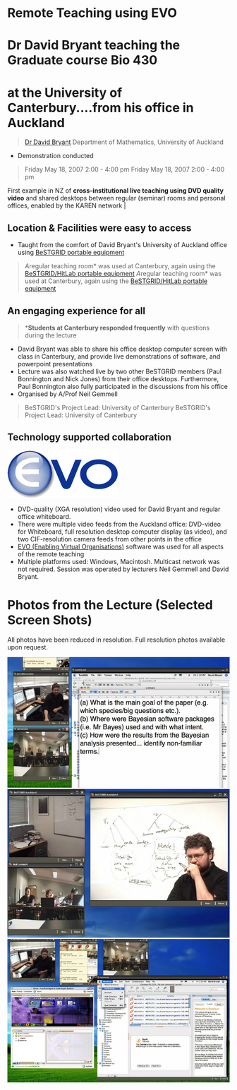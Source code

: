 # Remote Teaching using EVO


# Dr David Bryant teaching the Graduate course Bio 430

# at the University of Canterbury....from his office in Auckland

>  [Dr David Bryant](http://www.math.auckland.ac.nz/~bryant/)
>  Department of Mathematics, University of Auckland

- Demonstration conducted


>  Friday May 18, 2007
>  2:00 - 4:00 pm
>  Friday May 18, 2007
>  2:00 - 4:00 pm

First example in NZ of **cross-institutional live teaching using DVD quality video** and shared desktops between regular (seminar) rooms and personal offices, enabled by the KAREN network |

## Location & Facilities were easy to access

- Taught from the comfort of David Bryant's University of Auckland office using [BeSTGRID portable equipment](/wiki/spaces/BeSTGRID/pages/3816950535)


>  *A*regular teaching room* was used at Canterbury, again using the [BeSTGRID/HitLab portable equipment](/wiki/spaces/BeSTGRID/pages/3816950535)
>  *A*regular teaching room* was used at Canterbury, again using the [BeSTGRID/HitLab portable equipment](/wiki/spaces/BeSTGRID/pages/3816950535)

## An engaging experience for all

>  ***Students at Canterbury responded frequently** with questions during the lecture

- David Bryant was able to share his office desktop computer screen with class in Canterbury, and provide live demonstrations of software, and powerpoint presentations
- Lecture was also watched live by two other BeSTGRID members (Paul Bonnington and Nick Jones) from their office desktops. Furthermore, Paul Bonnington also fully participated in the discussions from his office
- Organised by A/Prof Neil Gemmell


>  BeSTGRID's Project Lead: University of Canterbury
>  BeSTGRID's Project Lead: University of Canterbury

## Technology supported collaboration

![Evo_ball.png](./attachments/Evo_ball.png)
- DVD-quality (XGA resolution) video used for David Bryant and regular office whiteboard.
- There were multiple video feeds from the Auckland office: DVD-video for Whiteboard, full resolution desktop computer display (as video), and two CIF-resolution camera feeds from other points in the office
- [EVO (Enabling Virtual Organisations)](https://reannz.atlassian.net/wiki/pages/createpage.action?spaceKey=BeSTGRID&title=Template__EVO_vignette&linkCreation=true&fromPageId=3816950731) software was used for all aspects of the remote teaching
- Multiple platforms used: Windows, Macintosh. Multicast network was not required. Session was operated by lecturers Neil Gemmell and David Bryant.

# Photos from the Lecture (Selected Screen Shots)

All photos have been reduced in resolution. Full resolution photos available upon request.

![Bryant-lecture-1.jpg](./attachments/Bryant-lecture-1.jpg)
![Bryant-lecture-2.jpg](./attachments/Bryant-lecture-2.jpg)
![Bryant-lecture-3.jpg](./attachments/Bryant-lecture-3.jpg)